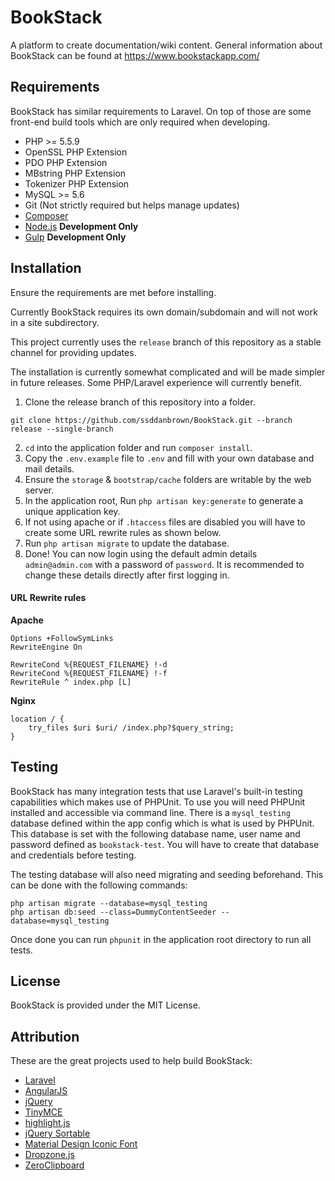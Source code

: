 # BookStack

A platform to create documentation/wiki content. General information about BookStack can be found at https://www.bookstackapp.com/


## Requirements

BookStack has similar requirements to Laravel. On top of those are some front-end build tools which are only required when developing.

* PHP >= 5.5.9
* OpenSSL PHP Extension
* PDO PHP Extension
* MBstring PHP Extension
* Tokenizer PHP Extension
* MySQL >= 5.6
* Git (Not strictly required but helps manage updates)
* [Composer](https://getcomposer.org/)
* [Node.js](https://nodejs.org/en/) **Development Only**
* [Gulp](http://gulpjs.com/) **Development Only**


## Installation

Ensure the requirements are met before installing.

Currently BookStack requires its own domain/subdomain and will not work in a site subdirectory.

This project currently uses the `release` branch of this repository as a stable channel for providing updates.

The installation is currently somewhat complicated and will be made simpler in future releases. Some PHP/Laravel experience will currently benefit.

1. Clone the release branch of this repository into a folder.

```
git clone https://github.com/ssddanbrown/BookStack.git --branch release --single-branch
```

2. `cd` into the application folder and run `composer install`.
3. Copy the `.env.example` file to `.env` and fill with your own database and mail details.
4. Ensure the `storage` & `bootstrap/cache` folders are writable by the web server.
5. In the application root, Run `php artisan key:generate` to generate a unique application key.
6. If not using apache or if `.htaccess` files are disabled you will have to create some URL rewrite rules as shown below.
7. Run `php artisan migrate` to update the database.
8. Done! You can now login using the default admin details `admin@admin.com` with a password of `password`. It is recommended to change these details directly after first logging in.

#### URL Rewrite rules

**Apache**
```
Options +FollowSymLinks
RewriteEngine On

RewriteCond %{REQUEST_FILENAME} !-d
RewriteCond %{REQUEST_FILENAME} !-f
RewriteRule ^ index.php [L]
```

**Nginx**
```
location / {
    try_files $uri $uri/ /index.php?$query_string;
}
```

## Testing

BookStack has many integration tests that use Laravel's built-in testing capabilities which makes use of PHPUnit. To use you will need PHPUnit installed and accessible via command line. There is a `mysql_testing` database defined within the app config which is what is used by PHPUnit. This database is set with the following database name, user name and password defined as `bookstack-test`. You will have to create that database and credentials before testing.

The testing database will also need migrating and seeding beforehand. This can be done with the following commands:

```
php artisan migrate --database=mysql_testing
php artisan db:seed --class=DummyContentSeeder --database=mysql_testing
```

Once done you can run `phpunit` in the application root directory to run all tests.

## License

BookStack is provided under the MIT License.

## Attribution

These are the great projects used to help build BookStack:

* [Laravel](http://laravel.com/)
* [AngularJS](https://angularjs.org/)
* [jQuery](https://jquery.com/)
* [TinyMCE](https://www.tinymce.com/)
* [highlight.js](https://highlightjs.org/)
* [jQuery Sortable](https://johnny.github.io/jquery-sortable/)
* [Material Design Iconic Font](http://zavoloklom.github.io/material-design-iconic-font/icons.html)
* [Dropzone.js](http://www.dropzonejs.com/)
* [ZeroClipboard](http://zeroclipboard.org/)
